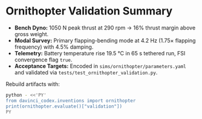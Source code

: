 # Ornithopter Validation Summary

- **Bench Dyno:** 1050 N peak thrust at 290 rpm → 16% thrust margin above gross weight.
- **Modal Survey:** Primary flapping-bending mode at 4.2 Hz (1.75× flapping frequency) with 4.5% damping.
- **Telemetry:** Battery temperature rise 19.5 °C in 65 s tethered run, FSI convergence flag `true`.
- **Acceptance Targets:** Encoded in `sims/ornithopter/parameters.yaml` and validated via `tests/test_ornithopter_validation.py`.

Rebuild artifacts with:

```bash
python - <<'PY'
from davinci_codex.inventions import ornithopter
print(ornithopter.evaluate()["validation"])
PY
```
